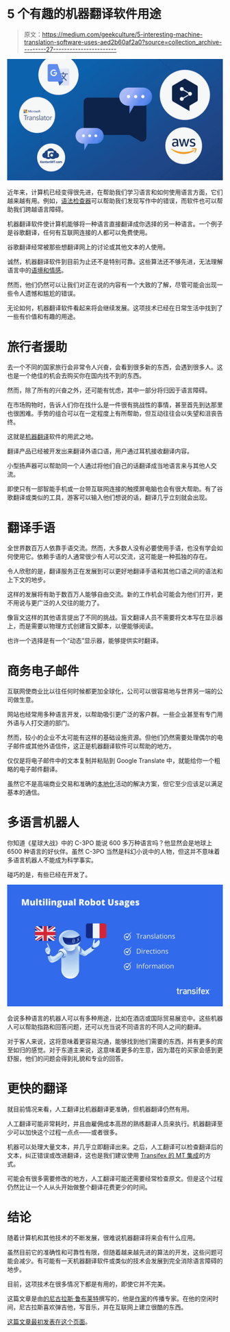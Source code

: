 # 5 个有趣的机器翻译软件用途

> 原文：<https://medium.com/geekculture/5-interesting-machine-translation-software-uses-aed2b60af2a0?source=collection_archive---------27----------------------->

![](img/a757b53168ae7650337e6f4aa41a24ac.png)

近年来，计算机已经变得很先进，在帮助我们学习语言和如何使用语言方面，它们越来越有用。例如，[语法检查器](https://writer.com/grammar-checker/)可以帮助我们发现写作中的错误，而软件也可以帮助我们跨越语言障碍。

机器翻译软件使计算机能够将一种语言直接翻译成你选择的另一种语言。一个例子是谷歌翻译，任何有互联网连接的人都可以免费使用。

谷歌翻译经常被那些想翻译网上的讨论或其他文本的人使用。

诚然，机器翻译软件到目前为止还不是特别可靠。这些算法还不够先进，无法理解语言中的[语境和情感](https://www.transifex.com/blog/2021/can-you-translate-a-feeling-all-about-transcreation/)。

然而，他们仍然可以让我们对正在说的内容有一个大致的了解，尽管可能会出现一些令人遗憾和尴尬的错误。

无论如何，机器翻译软件看起来将会继续发展。这项技术已经在日常生活中找到了一些有价值和有趣的用途。

# 旅行者援助

去一个不同的国家旅行会非常令人兴奋，会看到很多新的东西，会遇到很多人。这也是一个绝佳的机会去购买你在国内找不到的东西。

然而，除了所有的兴奋之外，还可能有忧虑，其中一部分将归因于语言障碍。

在市场购物时，告诉人们你在找什么是一件很有挑战性的事情，甚至首先到达那里也很困难。手势的组合可以在一定程度上有所帮助，但互动往往会以失望和沮丧告终。

这就是[机器翻译](https://www.transifex.com/blog/2021/what-is-machine-translation/)软件的用武之地。

翻译产品已经被开发出来翻译外语口语，用户通过耳机接收翻译内容。

小型扬声器可以帮助同一个人通过将他们自己的话翻译成当地语言来与其他人交流。

即使只有一部智能手机或一台带互联网连接的触摸屏电脑也会有很大帮助。有了谷歌翻译或类似的工具，游客可以输入他们想说的话，翻译几乎立刻就会出现。

# 翻译手语

全世界数百万人依靠手语交流。然而，大多数人没有必要使用手语，也没有学会如何使用它。依赖手语的人通常很少有人可以交流，这可能是一种孤独的存在。

令人欣慰的是，翻译服务正在发展到可以更好地翻译手语和其他口语之间的语法和上下文的地步。

这样的发展将有助于数百万人能够自由交流。新的工作机会可能会为他们打开，更不用说与更广泛的人交往的能力了。

像盲文这样的其他语言提出了不同的挑战。盲文翻译人员不需要将文本写在显示器上，而是需要以物理方式创建盲文脚本，以便能够阅读。

也许一个选择是有一个“动态”显示器，能够提供实时翻译。

# 商务电子邮件

互联网使商业比以往任何时候都更加全球化，公司可以很容易地与世界另一端的公司做生意。

网站也经常用多种语言开发，以帮助吸引更广泛的客户群。一些企业甚至有专门用外语与人打交道的部门。

然而，较小的企业不太可能有这样的基础设施资源。但他们仍然需要处理偶尔的电子邮件或其他外语信件，这正是机器翻译软件可以帮助的地方。

仅仅是将电子邮件中的文本复制并粘贴到 Google Translate 中，就能给你一个粗略的电子邮件翻译。

虽然它不是高端商业交易和准确的[本地化](https://www.transifex.com/blog/2021/what-is-localization/)活动的解决方案，但它至少应该足以满足基本的通信。

# 多语言机器人

你知道《星球大战》中的 C-3PO 能说 600 多万种语言吗？他显然会是地球上 6500 种语言的好伙伴。虽然 C-3PO 当然是科幻小说中的人物，但这并不意味着多语言机器人不能成为科学事实。

碰巧的是，有些已经在开发了。

![](img/dd685cec46d5c89f4f6bb175372ba864.png)

会说多种语言的机器人可以有多种用途，比如在酒店或国际贸易展览中。这些机器人可以帮助指路和回答问题，还可以充当说不同语言的不同人之间的翻译。

对于客人来说，这将意味着更容易沟通，能够找到他们需要的东西，并有更多的宾至如归的感觉。对于东道主来说，这意味着更多的生意，因为潜在的买家会感到更舒服，他们的问题会得到礼貌和专业的回答。

# 更快的翻译

就目前情况来看，人工翻译比机器翻译更准确，但机器翻译仍然有用。

人工翻译可能非常耗时，并且由雇佣成本高昂的熟练翻译人员来执行。机器翻译至少可以加快这个过程一点点——或者很多。

机器可以处理大量文本，并几乎立即翻译出来。之后，人工翻译可以检查翻译后的文本，纠正错误或改进翻译，这也是我们建议使用 [Transifex 的 MT 集成](https://www.transifex.com/integrations/)的方式。

可能会有很多需要修改的地方，人工翻译可能还需要经常检查原文。但是这个过程仍然比让一个人从头开始做整个翻译花费更少的时间。

# 结论

随着计算机和其他技术的不断发展，很难说机器翻译将来会有什么应用。

虽然目前它的准确性和可靠性有限，但随着越来越先进的算法的开发，这些问题可能会减少。有可能有一天机器翻译软件或类似的技术会发展到完全消除语言障碍的地步。

目前，这项技术在很多情况下都是有用的，即使它并不完美。

这篇文章是由[的尼古拉斯·鲁布莱特](https://www.linkedin.com/in/nicholas-rubright-29225047/)撰写的，他是[作家](https://writer.com/blog/)的传播专家。在他的空闲时间，尼古拉斯喜欢弹吉他，写音乐，并在互联网上建立很酷的东西。

[这篇文章最初发表在这个页面](https://www.transifex.com/blog/2021/5-interesting-machine-translation-software-uses/)。